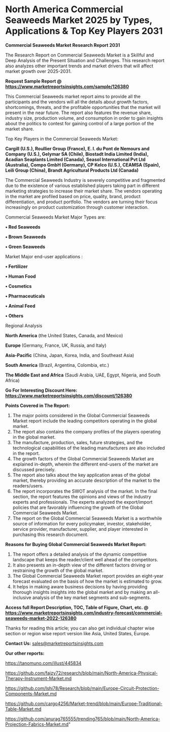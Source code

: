 # North America Commercial Seaweeds Market 2025 by Types, Applications & Top Key Players 2031

<strong>Commercial Seaweeds Market Research Report 2031</strong>

The Research Report on Commercial Seaweeds Market is a Skillful and Deep Analysis of the Present Situation and Challenges. This research report also analyzes other important trends and market drivers that will affect market growth over 2025-2031.

<strong>Request Sample Report @ <a href=https://www.marketreportsinsights.com/sample/126380>https://www.marketreportsinsights.com/sample/126380</a></strong>

This Commercial Seaweeds market report aims to provide all the participants and the vendors will all the details about growth factors, shortcomings, threats, and the profitable opportunities that the market will present in the near future. The report also features the revenue share, industry size, production volume, and consumption in order to gain insights about the politics to contest for gaining control of a large portion of the market share.

Top Key Players in the Commercial Seaweeds Market:

<strong>Cargill (U.S.), Roullier Group (France), E. I. du Pont de Nemours and Company (U.S.), Gelymar SA (Chile), Biostadt India Limited (India), Acadian Seaplants Limited (Canada), Seasol International Pvt Ltd (Australia), Compo GmbH (Germany), CP Kelco (U.S.), CEAMSA (Spain), Leili Group (China), Brandt Agricultural Products Ltd (Canada)</strong>

The Commercial Seaweeds Industry is severely competitive and fragmented due to the existence of various established players taking part in different marketing strategies to increase their market share. The vendors operating in the market are profiled based on price, quality, brand, product differentiation, and product portfolio. The vendors are turning their focus increasingly on product customization through customer interaction.

Commercial Seaweeds Market Major Types are:

<strong>• Red Seaweeds

• Brown Seaweeds

• Green Seaweeds</strong>

Market Major end-user applications :

<strong>• Fertilizer

• Human Food

• Cosmetics

• Pharmaceuticals

• Animal Feed

• Others</strong>

Regional Analysis

</u><strong><b>North America</b></strong> (the United States, Canada, and Mexico)

<strong><b>Europe </b></strong>(Germany, France, UK, Russia, and Italy)

<strong><b>Asia-Pacific</b></strong> (China, Japan, Korea, India, and Southeast Asia)

<strong><b>South America</b></strong> (Brazil, Argentina, Colombia, etc.)

<strong><b>The Middle East and Africa</b></strong> (Saudi Arabia, UAE, Egypt, Nigeria, and South Africa)

<strong>Go For Interesting Discount Here: <a href=https://www.marketreportsinsights.com/discount/126380>https://www.marketreportsinsights.com/discount/126380</a></strong>

<strong>Points Covered in The Report:</strong>
<ol>
  <li>The major points considered in the Global Commercial Seaweeds Market report include the leading competitors operating in the global market.</li>
  <li>The report also contains the company profiles of the players operating in the global market.</li>
  <li>The manufacture, production, sales, future strategies, and the technological capabilities of the leading manufacturers are also included in the report.</li>
  <li>The growth factors of the Global Commercial Seaweeds Market are explained in-depth, wherein the different end-users of the market are discussed precisely.</li>
  <li>The report also talks about the key application areas of the global market, thereby providing an accurate description of the market to the readers/users.</li>
  <li>The report incorporates the SWOT analysis of the market. In the final section, the report features the opinions and views of the industry experts and professionals. The experts analyzed the export/import policies that are favorably influencing the growth of the Global Commercial Seaweeds Market.</li>
  <li>The report on the Global Commercial Seaweeds Market is a worthwhile source of information for every policymaker, investor, stakeholder, service provider, manufacturer, supplier, and player interested in purchasing this research document.</li>
</ol>
<strong>Reasons for Buying Global Commercial Seaweeds Market Report:</strong>

<ol>
  <li>The report offers a detailed analysis of the dynamic competitive landscape that keeps the reader/client well ahead of the competitors.</li>
  <li>It also presents an in-depth view of the different factors driving or restraining the growth of the global market.</li>
  <li>The Global Commercial Seaweeds Market report provides an eight-year forecast evaluated on the basis of how the market is estimated to grow.</li>
  <li>It helps in making aware business decisions by having providing thorough insights insights into the global market and by making an all-inclusive analysis of the key market segments and sub-segments.</li>
</ol>
<strong>Access full Report Description, TOC, Table of Figure, Chart, etc. @ <a href=https://www.marketreportsinsights.com/industry-forecast/commercial-seaweeds-market-2022-126380>https://www.marketreportsinsights.com/industry-forecast/commercial-seaweeds-market-2022-126380</a></strong>


Thanks for reading this article; you can also get individual chapter wise section or region wise report version like Asia, United States, Europe.

<strong>Contact Us:</strong>
sales@marketreportsinsights.com

<strong>Our other reports:</strong>

<a href=https://tanomuno.com/illust/445834>https://tanomuno.com/illust/445834</a>

<a href=https://github.com/faizy72/research/blob/main/North-America-Physical-Therapy-Instrument-Market.md>https://github.com/faizy72/research/blob/main/North-America-Physical-Therapy-Instrument-Market.md</a>

<a href=https://github.com/Ishi78/Research/blob/main/Europe-Circuit-Protection-Components-Market.md>https://github.com/Ishi78/Research/blob/main/Europe-Circuit-Protection-Components-Market.md</a>

<a href=https://github.com/cargo4256/Market-trend/blob/main/Europe-Traditional-Table-Market.md>https://github.com/cargo4256/Market-trend/blob/main/Europe-Traditional-Table-Market.md</a>

<a href=https://github.com/anurag765555/trending765/blob/main/North-America-Projection-Fabrics-Market.md>https://github.com/anurag765555/trending765/blob/main/North-America-Projection-Fabrics-Market.md</a>"
